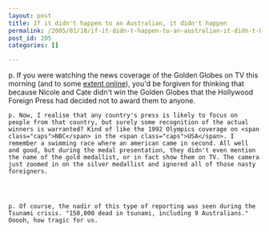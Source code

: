 ```yaml
---
layout: post
title: If it didn't happen to an Australian, it didn't happen
permalink: /2005/01/18/if-it-didn-t-happen-to-an-australian-it-didn-t-happen/index.html
post_id: 205
categories: []

---
```


p. If you were watching the news coverage of the Golden Globes on TV this morning (and to some <a href="http://entertainment.news.com.au/common/story_page/0,4459,11970995%255E10431%255E%255Enbv,00.html">extent online</a>), you'd be forgiven for thinking that because Nicole and Cate didn't win the Golden Globes that the Hollywood Foreign Press had decided not to award them to anyone.




	p. Now, I realise that any country's press is likely to focus on people from that country, but surely some recognition of the actual winners is warranted? Kind of like the 1992 Olympics coverage on <span class="caps">NBC</span> in the <span class="caps">USA</span>. I remember a swimming race where an american came in second. All well and good, but during the medal presentation, they didn't even mention the name of the gold medallist, or in fact show them on TV. The camera just zoomed in on the silver medallist and ignored all of those nasty foreigners.




	p. Of course, the nadir of this type of reporting was seen during the Tsunami crisis. "150,000 dead in tsunami, including 9 Australians." Ooooh, how tragic for us.

